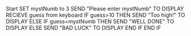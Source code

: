 Start
SET mystNumb to 3
SEND "Please enter mystNumb" TO DISPLAY
RECIEVE guess from keyboard
IF guess>10 THEN
SEND "Too high!" TO DISPLAY
ELSE
    IF guess=mystNumb THEN
    SEND "WELL DONE" TO DISPLAY
ELSE
    SEND "BAD LUCK" TO DISPLAY
 END IF
 END IF
